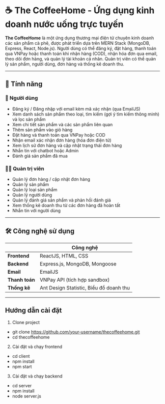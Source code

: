 # ☕ The CoffeeHome - Ứng dụng kinh doanh nước uống trực tuyến

**The CoffeeHome** là một ứng dụng thương mại điện tử chuyên kinh doanh các sản phẩm cà phê, được phát triển dựa trên MERN Stack (MongoDB, Express, React, Node.js). Người dùng có thể đăng ký, đặt hàng, thanh toán qua VNPay hoặc thanh toán khi nhận hàng (COD), nhận hóa đơn qua email, theo dõi đơn hàng, và quản lý tài khoản cá nhân. Quản trị viên có thể quản lý sản phẩm, người dùng, đơn hàng và thống kê doanh thu.

---

## 🎯 Tính năng

### 👤 Người dùng
- Đăng ký / Đăng nhập với email kèm mã xác nhận (qua EmailJS)
- Xem danh sách sản phẩm theo loại, tìm kiếm (gợi ý tìm kiếm thông minh) và lọc sản phẩm
- Xem chi tiết sản phẩm và các sản phẩm liên quan
- Thêm sản phẩm vào giỏ hàng
- Đặt hàng và thanh toán qua VNPay hoặc COD
- Nhận email xác nhận đơn hàng (hóa đơn điện tử)
- Xem lịch sử đơn hàng và cập nhật trạng thái đơn hàng
- Nhắn tin với chatbot hoặc Admin
- Đánh giá sản phẩm đã mua

### 👨‍💼 Quản trị viên
- Quản lý đơn hàng / cập nhật đơn hàng
- Quản lý sản phẩm
- Quản lý loại sản phẩm
- Quản lý người dùng
- Quản lý đánh giá sản phẩm và phản hồi đánh giá
- Xem thống kê doanh thu từ các đơn hàng đã hoàn tất
- Nhắn tin với người dùng

---

## 🛠 Công nghệ sử dụng

|                 | Công nghệ                                  |
|-----------------|--------------------------------------------|
| **Frontend**    | ReactJS, HTML, CSS                         |
| **Backend**     | Express.js, MongoDB, Mongoose              |
| **Email**       | EmailJS                                    |
| **Thanh toán**  | VNPay API (tích hợp sandbox)               |
| **Thống kê**    | Ant Design Statistic, Biểu đồ doanh thu    |

---

## Hướng dẫn cài đặt
1. Clone project
- git clone https://github.com/your-username/thecoffeehome.git
- cd thecoffeehome

2. Cài đặt và chạy frontend
- cd client
- npm install
- npm start

3. Cài đặt và chạy backend
- cd server
- npm install
- node server.js
